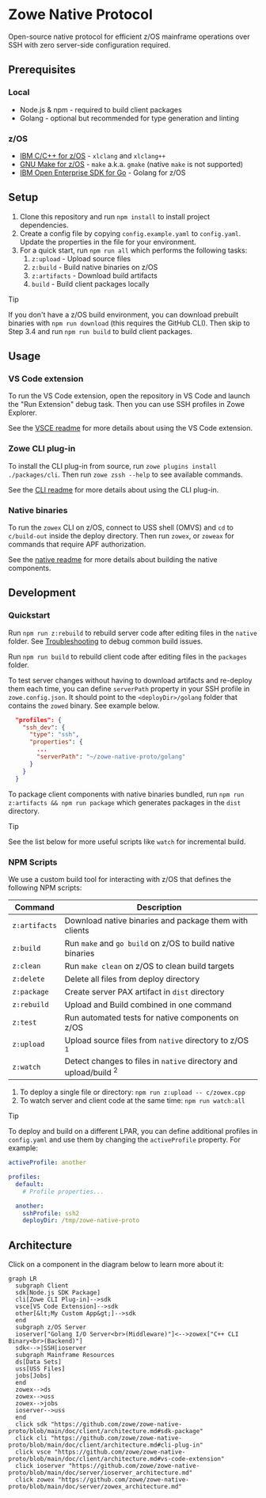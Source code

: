 # Zowe Native Protocol

Open-source native protocol for efficient z/OS mainframe operations over SSH with zero server-side configuration required.

## Prerequisites

### Local

- Node.js & npm - required to build client packages
- Golang - optional but recommended for type generation and linting

### z/OS

- [IBM C/C++ for z/OS](https://www.ibm.com/products/xl-cpp-compiler-zos) - `xlclang` and `xlclang++`
- [GNU Make for z/OS](https://github.com/zopencommunity/makeport) - `make` a.k.a. `gmake` (native `make` is not supported)
- [IBM Open Enterprise SDK for Go](https://www.ibm.com/products/open-enterprise-sdk-go-zos) - Golang for z/OS

## Setup

1. Clone this repository and run `npm install` to install project dependencies.
2. Create a config file by copying `config.example.yaml` to `config.yaml`. Update the properties in the file for your environment.
3. For a quick start, run `npm run all` which performs the following tasks:
   1. `z:upload` - Upload source files<br/>
   2. `z:build` - Build native binaries on z/OS<br/>
   3. `z:artifacts` - Download build artifacts<br/>
   4. `build` - Build client packages locally

> [!TIP]
> If you don't have a z/OS build environment, you can download prebuilt binaries with `npm run download` (this requires the GitHub CLI). Then skip to Step 3.4 and run `npm run build` to build client packages.

## Usage

### VS Code extension

To run the VS Code extension, open the repository in VS Code and launch the "Run Extension" debug task. Then you can use SSH profiles in Zowe Explorer.

See the [VSCE readme](./packages/vsce/README.md) for more details about using the VS Code extension.

### Zowe CLI plug-in

To install the CLI plug-in from source, run `zowe plugins install ./packages/cli`. Then run `zowe zssh --help` to see available commands.

See the [CLI readme](./packages/cli/README.md) for more details about using the CLI plug-in.

### Native binaries

To run the `zowex` CLI on z/OS, connect to USS shell (OMVS) and `cd` to `c/build-out` inside the deploy directory. Then run `zowex`, or `zoweax` for commands that require APF authorization.

See the [native readme](./native/README.md) for more details about building the native components.

## Development

### Quickstart

Run `npm run z:rebuild` to rebuild server code after editing files in the `native` folder. See [Troubleshooting](./doc/troubleshooting.md) to debug common build issues.

Run `npm run build` to rebuild client code after editing files in the `packages` folder.

To test server changes without having to download artifacts and re-deploy them each time, you can define `serverPath` property in your SSH profile in `zowe.config.json`. It should point to the `<deployDir>/golang` folder that contains the `zowed` binary. See example below.

```json
  "profiles": {
    "ssh_dev": {
      "type": "ssh",
      "properties": {
        ...
        "serverPath": "~/zowe-native-proto/golang"
      }
    }
  }
```

To package client components with native binaries bundled, run `npm run z:artifacts && npm run package` which generates packages in the `dist` directory.

> [!TIP]
> See the list below for more useful scripts like `watch` for incremental build.

### NPM Scripts

We use a custom build tool for interacting with z/OS that defines the following NPM scripts:

| Command       | Description                                                                 |
| ------------- | --------------------------------------------------------------------------- |
| `z:artifacts` | Download native binaries and package them with clients                      |
| `z:build`     | Run `make` and `go build` on z/OS to build native binaries                  |
| `z:clean`     | Run `make clean` on z/OS to clean build targets                             |
| `z:delete`    | Delete all files from deploy directory                                      |
| `z:package`   | Create server PAX artifact in `dist` directory                              |
| `z:rebuild`   | Upload and Build combined in one command                                    |
| `z:test`      | Run automated tests for native components on z/OS                           |
| `z:upload`    | Upload source files from `native` directory to z/OS <sup>1</sup>            |
| `z:watch`     | Detect changes to files in `native` directory and upload/build <sup>2</sup> |

1. To deploy a single file or directory: `npm run z:upload -- c/zowex.cpp`
2. To watch server and client code at the same time: `npm run watch:all`

> [!TIP]
> To deploy and build on a different LPAR, you can define additional profiles in `config.yaml` and use them by changing the `activeProfile` property. For example:
>
> ```yaml
> activeProfile: another
>
> profiles:
>   default:
>     # Profile properties...
>
>   another:
>     sshProfile: ssh2
>     deployDir: /tmp/zowe-native-proto
> ```

## Architecture

Click on a component in the diagram below to learn more about it:

```mermaid
graph LR
  subgraph Client
  sdk[Node.js SDK Package]
  cli[Zowe CLI Plug-in]-->sdk
  vsce[VS Code Extension]-->sdk
  other[&lt;My Custom App&gt;]-->sdk
  end
  subgraph z/OS Server
  ioserver["Golang I/O Server<br>(Middleware)"]<-->zowex["C++ CLI Binary<br>(Backend)"]
  sdk<-->|SSH|ioserver
  subgraph Mainframe Resources
  ds[Data Sets]
  uss[USS Files]
  jobs[Jobs]
  end
  zowex-->ds
  zowex-->uss
  zowex-->jobs
  ioserver-->uss
  end
  click sdk "https://github.com/zowe/zowe-native-proto/blob/main/doc/client/architecture.md#sdk-package"
  click cli "https://github.com/zowe/zowe-native-proto/blob/main/doc/client/architecture.md#cli-plug-in"
  click vsce "https://github.com/zowe/zowe-native-proto/blob/main/doc/client/architecture.md#vs-code-extension"
  click ioserver "https://github.com/zowe/zowe-native-proto/blob/main/doc/server/ioserver_architecture.md"
  click zowex "https://github.com/zowe/zowe-native-proto/blob/main/doc/server/zowex_architecture.md"
```
